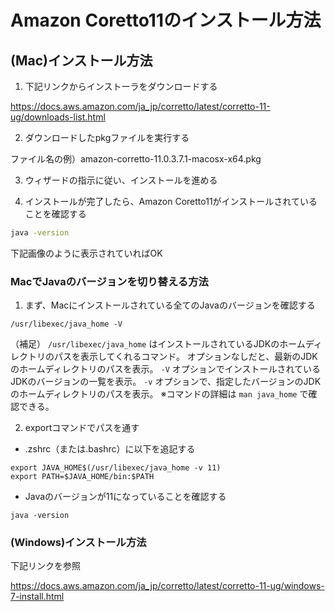 # Amazon Coretto11のインストール方法
## (Mac)インストール方法
1. 下記リンクからインストーラをダウンロードする

https://docs.aws.amazon.com/ja_jp/corretto/latest/corretto-11-ug/downloads-list.html

2. ダウンロードしたpkgファイルを実行する

ファイル名の例）amazon-corretto-11.0.3.7.1-macosx-x64.pkg

3. ウィザードの指示に従い、インストールを進める

4. インストールが完了したら、Amazon Coretto11がインストールされていることを確認する

```zsh
java -version
```

下記画像のように表示されていればOK

### MacでJavaのバージョンを切り替える方法

1. まず、Macにインストールされている全てのJavaのバージョンを確認する

```
/usr/libexec/java_home -V
```

（補足）
`/usr/libexec/java_home` はインストールされているJDKのホームディレクトリのパスを表示してくれるコマンド。
オプションなしだと、最新のJDKのホームディレクトリのパスを表示。
`-V` オプションでインストールされているJDKのバージョンの一覧を表示。
`-v` オプションで、指定したバージョンのJDKのホームディレクトリのパスを表示。
※コマンドの詳細は `man java_home` で確認できる。





2. exportコマンドでパスを通す

- .zshrc（または.bashrc）に以下を追記する

```
export JAVA_HOME$(/usr/libexec/java_home -v 11)
export PATH=$JAVA_HOME/bin:$PATH
```

- Javaのバージョンが11になっていることを確認する

```
java -version
```

### (Windows)インストール方法

下記リンクを参照

https://docs.aws.amazon.com/ja_jp/corretto/latest/corretto-11-ug/windows-7-install.html
